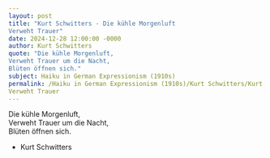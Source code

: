 ```yaml
---
layout: post
title: "Kurt Schwitters - Die kühle Morgenluft  
Verweht Trauer"
date: 2024-12-28 12:00:00 -0000
author: Kurt Schwitters
quote: "Die kühle Morgenluft,  
Verweht Trauer um die Nacht,  
Blüten öffnen sich."
subject: Haiku in German Expressionism (1910s)
permalink: /Haiku in German Expressionism (1910s)/Kurt Schwitters/Kurt Schwitters - Die kühle Morgenluft  
Verweht Trauer
---
```


Die kühle Morgenluft,  
Verweht Trauer um die Nacht,  
Blüten öffnen sich.

- Kurt Schwitters
